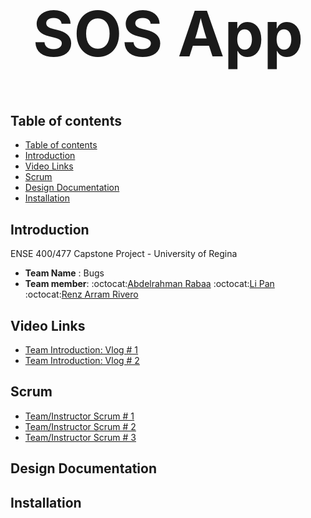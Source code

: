 <h1 align="center" style="font-size:100px" >
  SOS App
</h1>

## Table of contents
- [Table of contents](#table-of-contents)
- [Introduction](#introduction)
- [Video Links](#video-links)
- [Scrum](#scrum)
- [Design Documentation](#design-documentation)
- [Installation](#installation)


## Introduction
ENSE 400/477 Capstone Project - University of Regina 
- **Team Name** : Bugs
- **Team member**: :octocat:[Abdelrahman Rabaa](https://github.com/Rabaa-basha) :octocat:[Li Pan](https://github.com/panli200) :octocat:[Renz Arram Rivero](https://github.com/renzrivero)

## Video Links
- [Team Introduction: Vlog # 1](https://youtu.be/ziVtzf-9uPU)
- [Team Introduction: Vlog # 2](https://youtu.be/kcOifqv1obA)

## Scrum
- [Team/Instructor Scrum # 1](https://github.com/panli200/SOSApp/blob/main/Documentation/Scrums/Scrum%231.pdf)
- [Team/Instructor Scrum # 2](https://github.com/panli200/SOSApp/blob/main/Documentation/Scrums/Scrum%232.pdf)
- [Team/Instructor Scrum # 3](https://github.com/panli200/SOSApp/blob/main/Documentation/Scrums/Scrum%233.pdf)

## Design Documentation

## Installation
